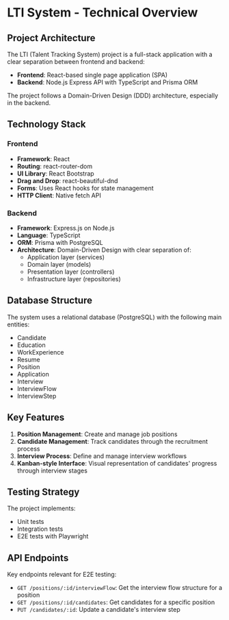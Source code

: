 # LTI System - Technical Overview

## Project Architecture

The LTI (Talent Tracking System) project is a full-stack application with a clear separation between frontend and backend:

- **Frontend**: React-based single page application (SPA)
- **Backend**: Node.js Express API with TypeScript and Prisma ORM

The project follows a Domain-Driven Design (DDD) architecture, especially in the backend.

## Technology Stack

### Frontend

- **Framework**: React
- **Routing**: react-router-dom
- **UI Library**: React Bootstrap
- **Drag and Drop**: react-beautiful-dnd
- **Forms**: Uses React hooks for state management
- **HTTP Client**: Native fetch API

### Backend

- **Framework**: Express.js on Node.js
- **Language**: TypeScript
- **ORM**: Prisma with PostgreSQL
- **Architecture**: Domain-Driven Design with clear separation of:
  - Application layer (services)
  - Domain layer (models)
  - Presentation layer (controllers)
  - Infrastructure layer (repositories)

## Database Structure

The system uses a relational database (PostgreSQL) with the following main entities:

- Candidate
- Education
- WorkExperience
- Resume
- Position
- Application
- Interview
- InterviewFlow
- InterviewStep

## Key Features

1. **Position Management**: Create and manage job positions
2. **Candidate Management**: Track candidates through the recruitment process
3. **Interview Process**: Define and manage interview workflows
4. **Kanban-style Interface**: Visual representation of candidates' progress through interview stages

## Testing Strategy

The project implements:

- Unit tests
- Integration tests
- E2E tests with Playwright

## API Endpoints

Key endpoints relevant for E2E testing:

- `GET /positions/:id/interviewFlow`: Get the interview flow structure for a position
- `GET /positions/:id/candidates`: Get candidates for a specific position
- `PUT /candidates/:id`: Update a candidate's interview step

